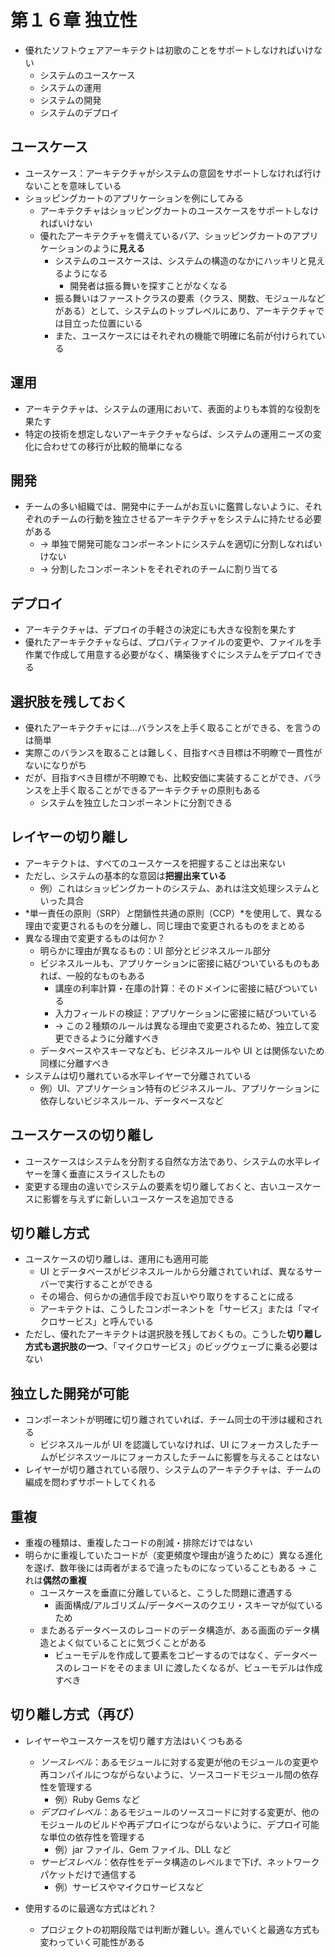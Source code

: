 # 第１６章 独立性

- 優れたソフトウェアアーキテクトは初歌のことをサポートしなければいけない
  - システムのユースケース
  - システムの運用
  - システムの開発
  - システムのデプロイ

## ユースケース

- ユースケース：アーキテクチャがシステムの意図をサポートしなければ行けないことを意味している
- ショッピングカートのアプリケーションを例にしてみる
  - アーキテクチャはショッピングカートのユースケースをサポートしなければいけない
  - 優れたアーキテクチャを備えているバア、ショッピングカートのアプリケーションのように**見える**
    - システムのユースケースは、システムの構造のなかにハッキリと見えるようになる
      - 開発者は振る舞いを探すことがなくなる
    - 振る舞いはファーストクラスの要素（クラス、関数、モジュールなどがある）として、システムのトップレベルにあり、アーキテクチャでは目立った位置にいる
    - また、ユースケースにはそれぞれの機能で明確に名前が付けられている

## 運用

- アーキテクチャは、システムの運用において、表面的よりも本質的な役割を果たす
- 特定の技術を想定しないアーキテクチャならば、システムの運用ニーズの変化に合わせての移行が比較的簡単になる

## 開発

- チームの多い組織では、開発中にチームがお互いに鑑賞しないように、それぞれのチームの行動を独立させるアーキテクチャをシステムに持たせる必要がある
  - → 単独で開発可能なコンポーネントにシステムを適切に分割しなればいけない
  - → 分割したコンポーネントをそれぞれのチームに割り当てる

## デプロイ

- アーキテクチャは、デプロイの手軽さの決定にも大きな役割を果たす
- 優れたアーキテクチャならば、プロパティファイルの変更や、ファイルを手作業で作成して用意する必要がなく、構築後すぐにシステムをデプロイできる

## 選択肢を残しておく

- 優れたアーキテクチャには…バランスを上手く取ることができる、を言うのは簡単
- 実際このバランスを取ることは難しく、目指すべき目標は不明瞭で一貫性がないになりがち
- だが、目指すべき目標が不明瞭でも、比較安価に実装することができ、バランスを上手く取ることができるアーキテクチャの原則もある
  - システムを独立したコンポーネントに分割できる

## レイヤーの切り離し

- アーキテクトは、すべてのユースケースを把握することは出来ない
- ただし、システムの基本的な意図は**把握出来ている**
  - 例）これはショッピングカートのシステム、あれは注文処理システムといった具合
- *単一責任の原則（SRP）*と*閉鎖性共通の原則（CCP）*を使用して、異なる理由で変更されるものを分離し、同じ理由で変更されるものをまとめる
- 異なる理由で変更するものは何か？
  - 明らかに理由が異なるもの：UI 部分とビジネスルール部分
  - ビジネスルールも、アプリケーションに密接に結びついているものもあれば、一般的なものもある
    - 講座の利率計算・在庫の計算：そのドメインに密接に結びついている
    - 入力フィールドの検証：アプリケーションに密接に結びついている
    - → この２種類のルールは異なる理由で変更されるため、独立して変更できるように分離すべき
  - データベースやスキーマなども、ビジネスルールや UI とは関係ないため同様に分離すべき
- システムは切り離れている水平レイヤーで分離されている
  - 例）UI、アプリケーション特有のビジネスルール、アプリケーションに依存しないビジネスルール、データベースなど

## ユースケースの切り離し

- ユースケースはシステムを分割する自然な方法であり、システムの水平レイヤーを薄く垂直にスライスしたもの
- 変更する理由の違いでシステムの要素を切り離しておくと、古いユースケースに影響を与えずに新しいユースケースを追加できる

## 切り離し方式

- ユースケースの切り離しは、運用にも適用可能
  - UI とデータベースがビジネスルールから分離されていれば、異なるサーバーで実行することができる
  - その場合、何らかの通信手段でお互いやり取りをすることに成る
  - アーキテクトは、こうしたコンポーネントを「サービス」または「マイクロサービス」と呼んでいる
- ただし、優れたアーキテクトは選択肢を残しておくもの。こうした**切り離し方式も選択肢の一つ**、「マイクロサービス」のビッグウェーブに乗る必要はない

## 独立した開発が可能

- コンポーネントが明確に切り離されていれば、チーム同士の干渉は緩和される
  - ビジネスルールが UI を認識していなければ、UI にフォーカスしたチームがビジネスツールにフォーカスしたチームに影響を与えることはない
- レイヤーが切り離されている限り、システムのアーキテクチャは、チームの編成を問わずサポートしてくれる

## 重複

- 重複の種類は、重複したコードの削減・排除だけではない
- 明らかに重複していたコードが（変更頻度や理由が違うために）異なる進化を遂げ、数年後には両者がまるで違ったものになっていることもある → これは**偶然の重複**
  - ユースケースを垂直に分離していると、こうした問題に遭遇する
    - 画面構成/アルゴリズム/データベースのクエリ・スキーマが似ているため
  - またあるデータベースのレコードのデータ構造が、ある画面のデータ構造とよく似ていることに気づくことがある
    - ビューモデルを作成して要素をコピーするのではなく、データベースのレコードをそのまま UI に渡したくなるが、ビューモデルは作成すべき

## 切り離し方式（再び）

- レイヤーやユースケースを切り離す方法はいくつもある

  - _ソースレベル_：あるモジュールに対する変更が他のモジュールの変更や再コンパイルにつながらないように、ソースコードモジュール間の依存性を管理する
    - 例）Ruby Gems など
  - _デプロイレベル_：あるモジュールのソースコードに対する変更が、他のモジュールのビルドや再デプロイにつながらないように、デプロイ可能な単位の依存性を管理する
    - 例）jar ファイル、Gem ファイル、DLL など
  - _サービスレベル_：依存性をデータ構造のレベルまで下げ、ネットワークパケットだけで通信する
    - 例）サービスやマイクロサービスなど

- 使用するのに最適な方式はどれ？
  - プロジェクトの初期段階では判断が難しい。進んでいくと最適な方式も変わっていく可能性がある
